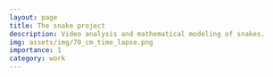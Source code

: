 ```yaml
---
layout: page
title: The snake project
description: Video analysis and mathematical modeling of snakes.
img: assets/img/70_cm_time_lapse.png
importance: 1
category: work
---
```

